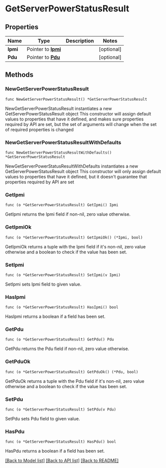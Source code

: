 # GetServerPowerStatusResult

## Properties

Name | Type | Description | Notes
------------ | ------------- | ------------- | -------------
**Ipmi** | Pointer to [**Ipmi**](Ipmi.md) |  | [optional] 
**Pdu** | Pointer to [**Pdu**](Pdu.md) |  | [optional] 

## Methods

### NewGetServerPowerStatusResult

`func NewGetServerPowerStatusResult() *GetServerPowerStatusResult`

NewGetServerPowerStatusResult instantiates a new GetServerPowerStatusResult object
This constructor will assign default values to properties that have it defined,
and makes sure properties required by API are set, but the set of arguments
will change when the set of required properties is changed

### NewGetServerPowerStatusResultWithDefaults

`func NewGetServerPowerStatusResultWithDefaults() *GetServerPowerStatusResult`

NewGetServerPowerStatusResultWithDefaults instantiates a new GetServerPowerStatusResult object
This constructor will only assign default values to properties that have it defined,
but it doesn't guarantee that properties required by API are set

### GetIpmi

`func (o *GetServerPowerStatusResult) GetIpmi() Ipmi`

GetIpmi returns the Ipmi field if non-nil, zero value otherwise.

### GetIpmiOk

`func (o *GetServerPowerStatusResult) GetIpmiOk() (*Ipmi, bool)`

GetIpmiOk returns a tuple with the Ipmi field if it's non-nil, zero value otherwise
and a boolean to check if the value has been set.

### SetIpmi

`func (o *GetServerPowerStatusResult) SetIpmi(v Ipmi)`

SetIpmi sets Ipmi field to given value.

### HasIpmi

`func (o *GetServerPowerStatusResult) HasIpmi() bool`

HasIpmi returns a boolean if a field has been set.

### GetPdu

`func (o *GetServerPowerStatusResult) GetPdu() Pdu`

GetPdu returns the Pdu field if non-nil, zero value otherwise.

### GetPduOk

`func (o *GetServerPowerStatusResult) GetPduOk() (*Pdu, bool)`

GetPduOk returns a tuple with the Pdu field if it's non-nil, zero value otherwise
and a boolean to check if the value has been set.

### SetPdu

`func (o *GetServerPowerStatusResult) SetPdu(v Pdu)`

SetPdu sets Pdu field to given value.

### HasPdu

`func (o *GetServerPowerStatusResult) HasPdu() bool`

HasPdu returns a boolean if a field has been set.


[[Back to Model list]](../README.md#documentation-for-models) [[Back to API list]](../README.md#documentation-for-api-endpoints) [[Back to README]](../README.md)


